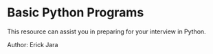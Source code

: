 # Basic Python Programs
This resource can assist you in preparing for your interview in Python.

Author: Erick Jara
